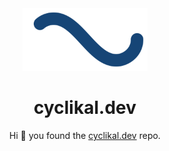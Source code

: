 <div align="center">
  <a href="https://github.com/cyclikal94">
    <picture>
      <source media="(prefers-color-scheme: dark)" srcset="https://raw.githubusercontent.com/cyclikal94/cyclikal94/refs/heads/main/infinite-spinner-light.svg">
      <source media="(prefers-color-scheme: light)" srcset="https://raw.githubusercontent.com/cyclikal94/cyclikal94/refs/heads/main/infinite-spinner-dark.svg">
      <img src="https://raw.githubusercontent.com/cyclikal94/cyclikal94/refs/heads/main/infinite-spinner.svg" width="200" />
    </picture>
  </a>
  <h1>
    cyclikal.dev
  </h1>
  <p>
    Hi 👋 you found the <a href="https://github.com/cyclikal94">cyclikal.dev</a> repo.
  </p>
</div>
